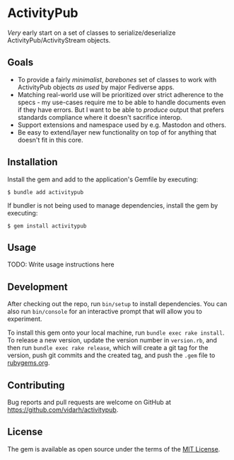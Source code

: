 # ActivityPub

*Very* early start on a set of classes to serialize/deserialize
ActivityPub/ActivityStream objects.

## Goals

 * To provide a fairly *minimalist*, *barebones* set of classes to
   work with ActivityPub objects *as used* by major Fediverse apps.
 * Matching real-world use will be prioritized over strict adherence
   to the specs - my use-cases require me to be able to handle documents
   even if they have errors. But I want to be able to *produce* output
   that prefers standards compliance where it doesn't sacrifice interop.
 * Support extensions and namespace used by e.g. Mastodon and others.
 * Be easy to extend/layer new functionality on top of for anything
   that doesn't fit in this core.


## Installation

Install the gem and add to the application's Gemfile by executing:

    $ bundle add activitypub

If bundler is not being used to manage dependencies, install the gem by executing:

    $ gem install activitypub

## Usage

TODO: Write usage instructions here

## Development

After checking out the repo, run `bin/setup` to install dependencies. You can also run `bin/console` for an interactive prompt that will allow you to experiment.

To install this gem onto your local machine, run `bundle exec rake install`. To release a new version, update the version number in `version.rb`, and then run `bundle exec rake release`, which will create a git tag for the version, push git commits and the created tag, and push the `.gem` file to [rubygems.org](https://rubygems.org).

## Contributing

Bug reports and pull requests are welcome on GitHub at https://github.com/vidarh/activitypub.

## License

The gem is available as open source under the terms of the [MIT License](https://opensource.org/licenses/MIT).
